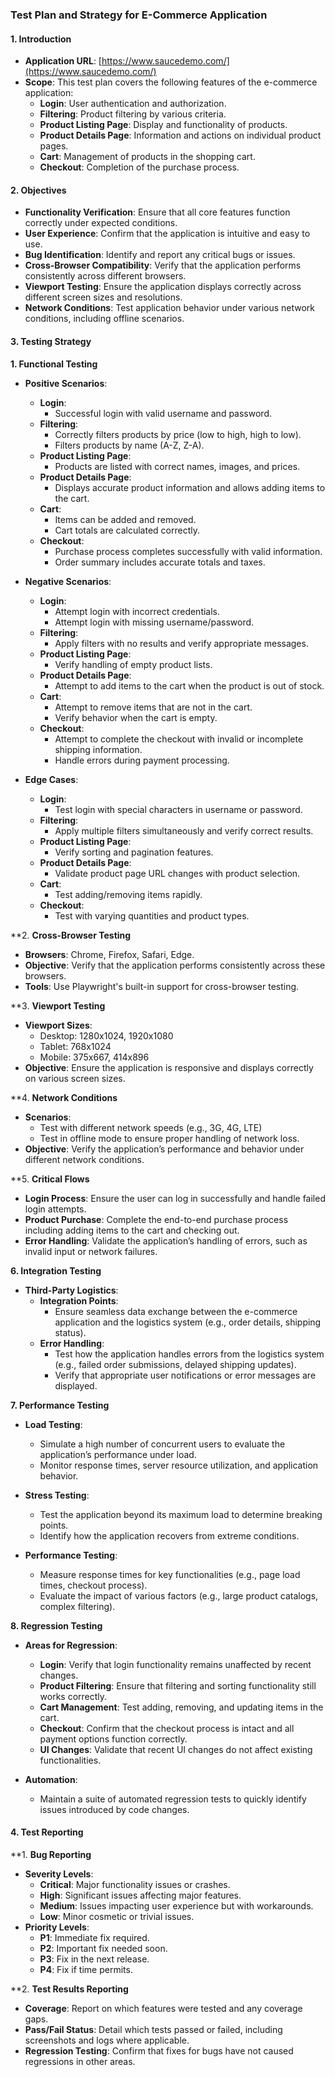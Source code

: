 ### Test Plan and Strategy for E-Commerce Application

#### **1. Introduction**

- **Application URL**: [https://www.saucedemo.com/](https://www.saucedemo.com/)
- **Scope**: This test plan covers the following features of the e-commerce application:
  - **Login**: User authentication and authorization.
  - **Filtering**: Product filtering by various criteria.
  - **Product Listing Page**: Display and functionality of products.
  - **Product Details Page**: Information and actions on individual product pages.
  - **Cart**: Management of products in the shopping cart.
  - **Checkout**: Completion of the purchase process.

#### **2. Objectives**

- **Functionality Verification**: Ensure that all core features function correctly under expected conditions.
- **User Experience**: Confirm that the application is intuitive and easy to use.
- **Bug Identification**: Identify and report any critical bugs or issues.
- **Cross-Browser Compatibility**: Verify that the application performs consistently across different browsers.
- **Viewport Testing**: Ensure the application displays correctly across different screen sizes and resolutions.
- **Network Conditions**: Test application behavior under various network conditions, including offline scenarios.

#### **3. Testing Strategy**

**1. Functional Testing**

   - **Positive Scenarios**:
     - **Login**: 
       - Successful login with valid username and password.
     - **Filtering**:
       - Correctly filters products by price (low to high, high to low).
       - Filters products by name (A-Z, Z-A).
     - **Product Listing Page**:
       - Products are listed with correct names, images, and prices.
     - **Product Details Page**:
       - Displays accurate product information and allows adding items to the cart.
     - **Cart**:
       - Items can be added and removed.
       - Cart totals are calculated correctly.
     - **Checkout**:
       - Purchase process completes successfully with valid information.
       - Order summary includes accurate totals and taxes.

   - **Negative Scenarios**:
     - **Login**:
       - Attempt login with incorrect credentials.
       - Attempt login with missing username/password.
     - **Filtering**:
       - Apply filters with no results and verify appropriate messages.
     - **Product Listing Page**:
       - Verify handling of empty product lists.
     - **Product Details Page**:
       - Attempt to add items to the cart when the product is out of stock.
     - **Cart**:
       - Attempt to remove items that are not in the cart.
       - Verify behavior when the cart is empty.
     - **Checkout**:
       - Attempt to complete the checkout with invalid or incomplete shipping information.
       - Handle errors during payment processing.

   - **Edge Cases**:
     - **Login**:
       - Test login with special characters in username or password.
     - **Filtering**:
       - Apply multiple filters simultaneously and verify correct results.
     - **Product Listing Page**:
       - Verify sorting and pagination features.
     - **Product Details Page**:
       - Validate product page URL changes with product selection.
     - **Cart**:
       - Test adding/removing items rapidly.
     - **Checkout**:
       - Test with varying quantities and product types.

**2. **Cross-Browser Testing**

   - **Browsers**: Chrome, Firefox, Safari, Edge.
   - **Objective**: Verify that the application performs consistently across these browsers.
   - **Tools**: Use Playwright's built-in support for cross-browser testing.

**3. **Viewport Testing**

   - **Viewport Sizes**: 
     - Desktop: 1280x1024, 1920x1080
     - Tablet: 768x1024
     - Mobile: 375x667, 414x896
   - **Objective**: Ensure the application is responsive and displays correctly on various screen sizes.

**4. **Network Conditions**

   - **Scenarios**: 
     - Test with different network speeds (e.g., 3G, 4G, LTE)
     - Test in offline mode to ensure proper handling of network loss.
   - **Objective**: Verify the application’s performance and behavior under different network conditions.

**5. **Critical Flows**

   - **Login Process**: Ensure the user can log in successfully and handle failed login attempts.
   - **Product Purchase**: Complete the end-to-end purchase process including adding items to the cart and checking out.
   - **Error Handling**: Validate the application’s handling of errors, such as invalid input or network failures.

**6. Integration Testing**

   - **Third-Party Logistics**:
     - **Integration Points**: 
       - Ensure seamless data exchange between the e-commerce application and the logistics system (e.g., order details, shipping status).
     - **Error Handling**:
       - Test how the application handles errors from the logistics system (e.g., failed order submissions, delayed shipping updates).
       - Verify that appropriate user notifications or error messages are displayed.

**7. Performance Testing**

   - **Load Testing**:
     - Simulate a high number of concurrent users to evaluate the application’s performance under load.
     - Monitor response times, server resource utilization, and application behavior.

   - **Stress Testing**:
     - Test the application beyond its maximum load to determine breaking points.
     - Identify how the application recovers from extreme conditions.

   - **Performance Testing**:
     - Measure response times for key functionalities (e.g., page load times, checkout process).
     - Evaluate the impact of various factors (e.g., large product catalogs, complex filtering).

**8. Regression Testing**

   - **Areas for Regression**:
     - **Login**: Verify that login functionality remains unaffected by recent changes.
     - **Product Filtering**: Ensure that filtering and sorting functionality still works correctly.
     - **Cart Management**: Test adding, removing, and updating items in the cart.
     - **Checkout**: Confirm that the checkout process is intact and all payment options function correctly.
     - **UI Changes**: Validate that recent UI changes do not affect existing functionalities.

   - **Automation**: 
     - Maintain a suite of automated regression tests to quickly identify issues introduced by code changes.


#### **4. Test Reporting**

**1. **Bug Reporting**

   - **Severity Levels**:
     - **Critical**: Major functionality issues or crashes.
     - **High**: Significant issues affecting major features.
     - **Medium**: Issues impacting user experience but with workarounds.
     - **Low**: Minor cosmetic or trivial issues.
   - **Priority Levels**:
     - **P1**: Immediate fix required.
     - **P2**: Important fix needed soon.
     - **P3**: Fix in the next release.
     - **P4**: Fix if time permits.

**2. **Test Results Reporting**

   - **Coverage**: Report on which features were tested and any coverage gaps.
   - **Pass/Fail Status**: Detail which tests passed or failed, including screenshots and logs where applicable.
   - **Regression Testing**: Confirm that fixes for bugs have not caused regressions in other areas.